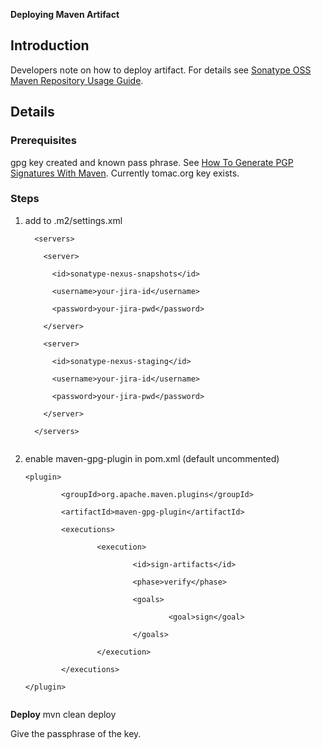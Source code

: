 <b>Deploying Maven Artifact</b>
<h2>Introduction</h2>

Developers note on how to deploy artifact.
For details see <a href='https://docs.sonatype.org/display/Repository/Sonatype+OSS+Maven+Repository+Usage+Guide'>Sonatype OSS Maven Repository Usage Guide</a>.



<h2>Details</h2>

<h3>Prerequisites</h3>
gpg key created and known pass phrase. See <a href='https://docs.sonatype.org/display/Repository/How+To+Generate+PGP+Signatures+With+Maven'>How To Generate PGP Signatures With Maven</a>.
Currently tomac.org key exists.

<h3>Steps</h3>
<ol>
<li>add to .m2/settings.xml<br>
<pre><code>  &lt;servers&gt;<br>
    &lt;server&gt;<br>
      &lt;id&gt;sonatype-nexus-snapshots&lt;/id&gt;<br>
      &lt;username&gt;your-jira-id&lt;/username&gt;<br>
      &lt;password&gt;your-jira-pwd&lt;/password&gt;<br>
    &lt;/server&gt;<br>
    &lt;server&gt;<br>
      &lt;id&gt;sonatype-nexus-staging&lt;/id&gt;<br>
      &lt;username&gt;your-jira-id&lt;/username&gt;<br>
      &lt;password&gt;your-jira-pwd&lt;/password&gt;<br>
    &lt;/server&gt;<br>
  &lt;/servers&gt;<br>
</code></pre>
</li>
<li>enable maven-gpg-plugin in pom.xml (default uncommented)<br>
<pre><code>&lt;plugin&gt;<br>
        &lt;groupId&gt;org.apache.maven.plugins&lt;/groupId&gt;<br>
        &lt;artifactId&gt;maven-gpg-plugin&lt;/artifactId&gt;<br>
        &lt;executions&gt;<br>
                &lt;execution&gt;<br>
                        &lt;id&gt;sign-artifacts&lt;/id&gt;<br>
                        &lt;phase&gt;verify&lt;/phase&gt;<br>
                        &lt;goals&gt; <br>
                                &lt;goal&gt;sign&lt;/goal&gt;<br>
                        &lt;/goals&gt;<br>
                &lt;/execution&gt;<br>
        &lt;/executions&gt;<br>
&lt;/plugin&gt;<br>
</code></pre>
</li>
</ol>
<b>Deploy</b>
mvn clean deploy

Give the passphrase of the key.